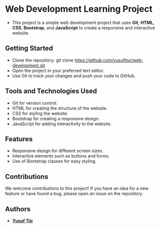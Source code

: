 # Web Development Learning Project
* This project is a simple web development project that uses **Git**, **HTML**, **CSS**, **Bootstrap**, and **JavaScript** to create a responsive and interactive website.

## Getting Started
* Clone the repository: git clone https://github.com/yusufttur/web-development.git
* Open the project in your preferred text editor.
* Use Git to track your changes and push your code to GitHub.

## Tools and Technologies Used
* Git for version control.
* HTML for creating the structure of the website.
* CSS for styling the website.
* Bootstrap for creating a responsive design.
* JavaScript for adding interactivity to the website.

## Features
* Responsive design for different screen sizes.
* Interactive elements such as buttons and forms.
* Use of Bootstrap classes for easy styling.

## Contributions
We welcome contributions to this project! If you have an idea for a new feature or have found a bug, please open an issue on the repository.

## Authors
* [**Yusuf Tür**](https://github.com/yusufttur)
